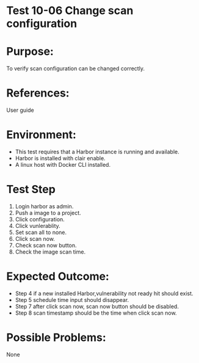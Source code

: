 Test 10-06 Change scan configuration
=======

# Purpose:
To verify scan configuration can be changed correctly.

# References:
User guide

# Environment:
* This test requires that a Harbor instance is running and available.
* Harbor is installed with clair enable.
* A linux host with Docker CLI installed.

# Test Step

1. Login harbor as admin.
2. Push a image to a project.
3. Click configuration.
4. Click vunlerablity.
5. Set scan all to none.
6. Click scan now.
7. Check scan now button.
8. Check the image scan time.

# Expected Outcome:
* Step 4 if a new installed Harbor,vulnerability not ready hit should exist.
* Step 5 schedule time input should disappear.
* Step 7 after click scan now, scan now button should be disabled.
* Step 8 scan timestamp should be the time when click scan now.

# Possible Problems:
None
